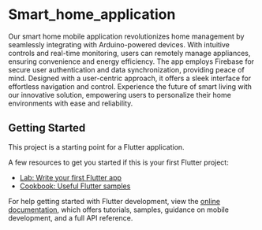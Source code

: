# Smart_home_application

Our smart home mobile application revolutionizes home management by seamlessly integrating with Arduino-powered devices. With intuitive controls and real-time monitoring, users can remotely manage appliances, ensuring convenience and energy efficiency. The app employs Firebase for secure user authentication and data synchronization, providing peace of mind. Designed with a user-centric approach, it offers a sleek interface for effortless navigation and control. Experience the future of smart living with our innovative solution, empowering users to personalize their home environments with ease and reliability.

## Getting Started

This project is a starting point for a Flutter application.

A few resources to get you started if this is your first Flutter project:

- [Lab: Write your first Flutter app](https://docs.flutter.dev/get-started/codelab)
- [Cookbook: Useful Flutter samples](https://docs.flutter.dev/cookbook)

For help getting started with Flutter development, view the
[online documentation](https://docs.flutter.dev/), which offers tutorials,
samples, guidance on mobile development, and a full API reference.
